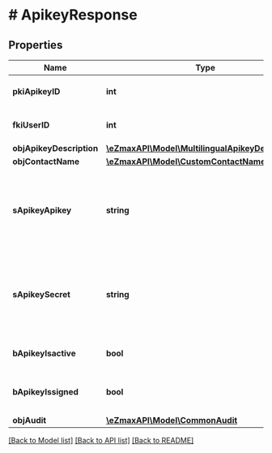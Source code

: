 # # ApikeyResponse

## Properties

Name | Type | Description | Notes
------------ | ------------- | ------------- | -------------
**pkiApikeyID** | **int** | The unique ID of the Apikey |
**fkiUserID** | **int** | The unique ID of the User |
**objApikeyDescription** | [**\eZmaxAPI\Model\MultilingualApikeyDescription**](MultilingualApikeyDescription.md) |  |
**objContactName** | [**\eZmaxAPI\Model\CustomContactNameResponse**](CustomContactNameResponse.md) |  |
**sApikeyApikey** | **string** | The Apikey for the API key.  This will be hidden if we are not creating or regenerating the Apikey. | [optional]
**sApikeySecret** | **string** | The Secret for the API key.  This will be hidden if we are not creating or regenerating the Apikey. | [optional]
**bApikeyIsactive** | **bool** | Whether the apikey is active or not |
**bApikeyIssigned** | **bool** | Whether the apikey is signed or not | [optional]
**objAudit** | [**\eZmaxAPI\Model\CommonAudit**](CommonAudit.md) |  |

[[Back to Model list]](../../README.md#models) [[Back to API list]](../../README.md#endpoints) [[Back to README]](../../README.md)
